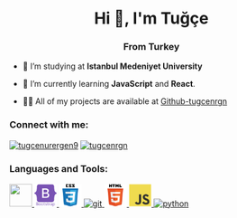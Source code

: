 <h1 align="center">Hi 👋, I'm Tuğçe</h1>
<h3 align="center">From Turkey</h3>

- 🔭 I’m studying at **Istanbul Medeniyet University**

- 🌱 I’m currently learning **JavaScript** and **React**.

- 👨‍💻 All of my projects are available at [Github-tugcenrgn](https://github.com/Tugcenrgn?tab=repositories)

<h3 align="left">Connect with me:</h3>
<p align="left">
<a href="https://www.hackerrank.com/tugcenurergen9" target="blank">
  <img align="center" src="https://raw.githubusercontent.com/rahuldkjain/github-profile-readme-generator/master/src/images/icons/Social/hackerrank.svg"                       alt="tugcenurergen9" height="30" width="40" /></a>
<a href="https://www.linkedin.com/in/tugcenrgn/" target="blank">
  <img align="center" src="https://raw.githubusercontent.com/rahuldkjain/github-profile-readme-generator/master/src/images/icons/Social/linked-in-alt.svg" alt="tugcenrgn" height="30" width="40" /></a>

</p>

<h3 align="left">Languages and Tools:</h3>
<p align="left">
  <a href="https://getbootstrap.com" target="_blank" rel="noreferrer"> 
   <img src="https://icon-library.com/images/react-icon/react-icon-29.jpg" width="40" height="40"/> </a> 
  <a href="https://getbootstrap.com" target="_blank" rel="noreferrer"> 
   <img src="https://raw.githubusercontent.com/devicons/devicon/master/icons/bootstrap/bootstrap-plain-wordmark.svg" alt="bootstrap" width="40" height="40"/> </a> 
  <a href="https://www.w3schools.com/css/" target="_blank" rel="noreferrer">
   <img src="https://raw.githubusercontent.com/devicons/devicon/master/icons/css3/css3-original-wordmark.svg" alt="css3" width="40" height="40"/> </a>
  <a href="https://git-scm.com/" target="_blank" rel="noreferrer"> 
    <img src="https://www.vectorlogo.zone/logos/git-scm/git-scm-icon.svg" alt="git" width="40" height="40"/> </a>
  <a href="https://www.w3.org/html/" target="_blank" rel="noreferrer"> 
    <img src="https://raw.githubusercontent.com/devicons/devicon/master/icons/html5/html5-original-wordmark.svg" alt="html5" width="40" height="40"/> </a> 
  <a href="https://developer.mozilla.org/en-US/docs/Web/JavaScript" target="_blank" rel="noreferrer"> 
    <img src="https://raw.githubusercontent.com/devicons/devicon/master/icons/javascript/javascript-original.svg" alt="javascript" width="40" height="40"/> </a> 
  <a href="https://www.w3schools.com/python/" target="_blank" rel="noreferrer"> 
    <img src="https://www.vectorlogo.zone/logos/python/python-icon.svg" alt="python" width="40" height="40"/> </a> 
</p>
